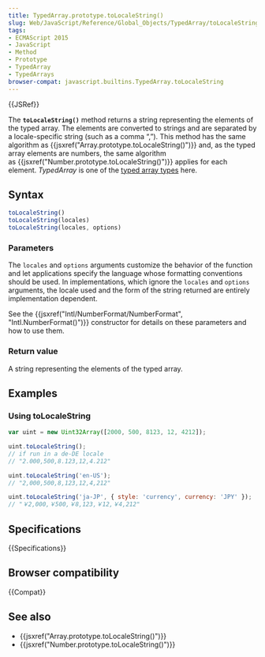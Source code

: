 ```yaml
---
title: TypedArray.prototype.toLocaleString()
slug: Web/JavaScript/Reference/Global_Objects/TypedArray/toLocaleString
tags:
- ECMAScript 2015
- JavaScript
- Method
- Prototype
- TypedArray
- TypedArrays
browser-compat: javascript.builtins.TypedArray.toLocaleString
---
```

{{JSRef}}

The **`toLocaleString()`** method returns a string representing the elements of
the typed array. The elements are converted to strings and are separated by a
locale-specific string (such as a comma “,”). This method has the same algorithm
as {{jsxref("Array.prototype.toLocaleString()")}} and, as the
typed array elements are numbers, the same algorithm
as {{jsxref("Number.prototype.toLocaleString()")}} applies for
each element. _TypedArray_ is one of the
[typed array types](/en-US/docs/Web/JavaScript/Reference/Global_Objects/TypedArray#TypedArray_objects)
here.

## Syntax

```js
toLocaleString()
toLocaleString(locales)
toLocaleString(locales, options)
```

### Parameters

<div><p>The <code>locales</code> and <code>options</code> arguments customize the behavior of
the function and let applications specify the language whose formatting conventions
should be used. In implementations, which ignore the <code>locales</code> and
<code>options</code> arguments, the locale used and the form of the string returned
are entirely implementation dependent.</p><div>See the {{jsxref("Intl/NumberFormat/NumberFormat", "Intl.NumberFormat()")}}
constructor for details on these parameters and how to use them.</div></div>

### Return value

A string representing the elements of the typed array.

## Examples

### Using toLocaleString

```js
var uint = new Uint32Array([2000, 500, 8123, 12, 4212]);

uint.toLocaleString();
// if run in a de-DE locale
// "2.000,500,8.123,12,4.212"

uint.toLocaleString('en-US');
// "2,000,500,8,123,12,4,212"

uint.toLocaleString('ja-JP', { style: 'currency', currency: 'JPY' });
// "￥2,000,￥500,￥8,123,￥12,￥4,212"
```

## Specifications

{{Specifications}}

## Browser compatibility

{{Compat}}

## See also

- {{jsxref("Array.prototype.toLocaleString()")}}
- {{jsxref("Number.prototype.toLocaleString()")}}
